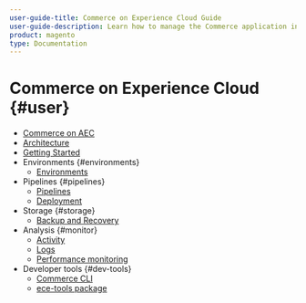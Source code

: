 ```yaml
---
user-guide-title: Commerce on Experience Cloud Guide
user-guide-description: Learn how to manage the Commerce application in Experience Cloud infrastructure.
product: magento
type: Documentation
---
```


# Commerce on Experience Cloud {#user}

- [Commerce on AEC](overview.md)
- [Architecture](architecture.md)
- [Getting Started](https://experienceleague.corp.adobe.com/docs/commerce-cloud-service/start/overview.html)
- Environments {#environments}
  - [Environments](configure/environments.md)
- Pipelines {#pipelines}
  - [Pipelines](cicd/pipelines.md)
  - [Deployment](cicd/deployment.md)
- Storage {#storage}
  - [Backup and Recovery](storage/backup-and-recovery.md)
- Analysis {#monitor}
  - [Activity](monitor/activity.md)
  - [Logs](monitor/logs.md)
  - [Performance monitoring](monitor/performance.md)
- Developer tools {#dev-tools}
  - [Commerce CLI](develop/cli.md)
  - [ece-tools package](develop/ece-tools.md)
